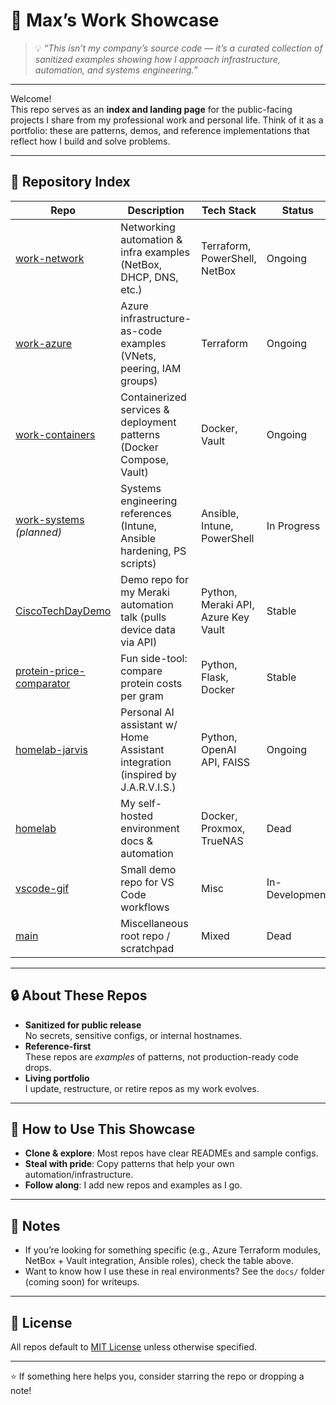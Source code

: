 # 🧰 Max’s Work Showcase

> 💡 *“This isn’t my company’s source code — it’s a curated collection of sanitized examples showing how I approach infrastructure, automation, and systems engineering.”*

---

Welcome!  
This repo serves as an **index and landing page** for the public-facing projects I share from my professional work and personal life. 
Think of it as a portfolio: these are patterns, demos, and reference implementations that reflect how I build and solve problems.

---

## 📂 Repository Index

| Repo | Description | Tech Stack | Status |
|------|-------------|------------|--------|
| [work-network](https://github.com/maxthomas95/work-network) | Networking automation & infra examples (NetBox, DHCP, DNS, etc.) | Terraform, PowerShell, NetBox | Ongoing |
| [work-azure](https://github.com/maxthomas95/work-azure) | Azure infrastructure-as-code examples (VNets, peering, IAM groups) | Terraform | Ongoing |
| [work-containers](https://github.com/maxthomas95/work-containers) | Containerized services & deployment patterns (Docker Compose, Vault) | Docker, Vault | Ongoing |
| [work-systems](https://github.com/maxthomas95/work-systems) *(planned)* | Systems engineering references (Intune, Ansible hardening, PS scripts) | Ansible, Intune, PowerShell | In Progress |
| [CiscoTechDayDemo](https://github.com/maxthomas95/CiscoTechDayDemo) | Demo repo for my Meraki automation talk (pulls device data via API) | Python, Meraki API, Azure Key Vault | Stable |
| [protein-price-comparator](https://github.com/maxthomas95/protein-price-comparator) | Fun side-tool: compare protein costs per gram | Python, Flask, Docker | Stable |
| [homelab-jarvis](https://github.com/maxthomas95/homelab-jarvis) | Personal AI assistant w/ Home Assistant integration (inspired by J.A.R.V.I.S.) | Python, OpenAI API, FAISS | Ongoing |
| [homelab](https://github.com/maxthomas95/homelab) | My self-hosted environment docs & automation | Docker, Proxmox, TrueNAS | Dead |
| [vscode-gif](https://github.com/maxthomas95/vscode-gif) | Small demo repo for VS Code workflows | Misc | In-Development |
| [main](https://github.com/maxthomas95/main) | Miscellaneous root repo / scratchpad | Mixed | Dead |

---

## 🔒 About These Repos

- **Sanitized for public release**  
  No secrets, sensitive configs, or internal hostnames.  
- **Reference-first**  
  These repos are *examples* of patterns, not production-ready code drops.  
- **Living portfolio**  
  I update, restructure, or retire repos as my work evolves.

---

## 🚀 How to Use This Showcase

- **Clone & explore**: Most repos have clear READMEs and sample configs.  
- **Steal with pride**: Copy patterns that help your own automation/infrastructure.  
- **Follow along**: I add new repos and examples as I go.  

---

## 📌 Notes

- If you’re looking for something specific (e.g., Azure Terraform modules, NetBox + Vault integration, Ansible roles), check the table above.
- Want to know how I use these in real environments? See the `docs/` folder (coming soon) for writeups.

---

## 📜 License

All repos default to [MIT License](LICENSE) unless otherwise specified.  

---

⭐ If something here helps you, consider starring the repo or dropping a note!
